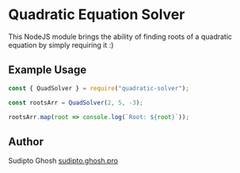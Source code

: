 # Quadratic Equation Solver

This NodeJS module brings the ability of finding roots of a quadratic equation by simply requiring it :)

## Example Usage

```js
const { QuadSolver } = require("quadratic-solver");

const rootsArr = QuadSolver(2, 5, -3);

rootsArr.map(root => console.log(`Root: ${root}`));
```

## Author

Sudipto Ghosh [sudipto.ghosh.pro](https://sudipto.ghosh.pro)
